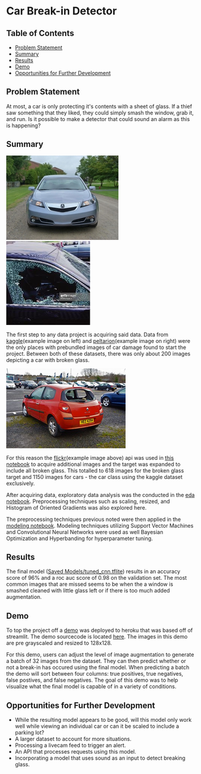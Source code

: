 # Car Break-in Detector

## Table of Contents

- [Problem Statement](#Problem-Statement)
- [Summary](#Summary)
- [Results](#Results)
- [Demo](#Demo)
- [Opportunities for Further Development](#Opportunities-for-Further-Development)

## Problem Statement

At most, a car is only protecting it's contents with a sheet of glass. If a thief saw something that they liked, they could simply smash the window, grab it, and run. Is it possible to make a detector that could sound an alarm as this is happening?

## Summary

![car](https://github.com/ian-andriot/CarBreakinDetector/blob/main/images/car/0013.jpg) ![breakin](https://github.com/ian-andriot/CarBreakinDetector/blob/main/images/glass/68.jpeg)

The first step to any data project is acquiring said data. Data from [kaggle](https://www.kaggle.com/anujms/car-damage-detection)(example image on left) and [peltarion](https://peltarion.com/knowledge-center/documentation/tutorials/car-damage-assessment)(example image on right) were the only places with prebundled images of car damage found to start the project. Between both of these datasets, there was only about 200 images depicting a car with broken glass.

![breakinfromflickr](https://github.com/ian-andriot/CarBreakinDetector/blob/main/images/glass/49249154547_958c21f5a7_n.jpg)

For this reason the [flickr](https://www.flickr.com/)(example image above) api was used in [this notebook](https://github.com/ian-andriot/CarBreakinDetector/blob/main/1_flickr_api.ipynb) to acquire additional images and the target was expanded to include all broken glass. This totalled to 618 images for the broken glass target and 1150 images for cars - the car class using the kaggle dataset exclusively.

After acquiring data, exploratory data analysis was the conducted in the [eda notebook](https://github.com/ian-andriot/CarBreakinDetector/blob/main/2_eda.ipynb). Preprocessing techniques such as scaling, resized, and Histogram of Oriented Gradients was also explored here.

The preprocessing techniques previous noted were then applied in the [modeling notebook](https://github.com/ian-andriot/CarBreakinDetector/blob/main/3_modeling.ipynb). Modeling techniques utilizing Support Vector Machines and Convolutional Neural Networks were used as well Bayesian Optimization and Hyperbanding for hyperparameter tuning.

## Results

The final model ([Saved Models/tuned_cnn.tflite](https://github.com/ian-andriot/CarBreakinDetector/blob/main/Saved%20Models/tuned_cnn.tflite)) results in an accuracy score of 96% and a roc auc score of 0.98 on the validation set. The most common images that are missed seems to be when the a window is smashed cleaned with little glass left or if there is too much added augmentation.

## Demo

To top the project off a [demo](https://mighty-garden-08758.herokuapp.com/) was deployed to heroku that was based off of streamlit. The demo sourcecode is located [here](https://github.com/ian-andriot/CarBreakinDetector/tree/main/streamlit). The images in this demo are pre grayscaled and resized to 128x128.

For this demo, users can adjust the level of image augmentation to generate a batch of 32 images from the dataset. They can then predict whether or not a break-in has occured using the final model. When predicting a batch the demo will sort between four columns: true positives, true negatives, false postives, and false negatives. The goal of this demo was to help visualize what the final model is capable of in a variety of conditions.

## Opportunities for Further Development

- While the resulting model appears to be good, will this model only work well while viewing an individual car or can it be scaled to include a parking lot?
- A larger dataset to account for more situations.
- Processing a livecam feed to trigger an alert.
- An API that processes requests using this model.
- Incorporating a model that uses sound as an input to detect breaking glass.